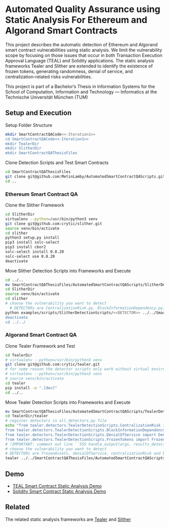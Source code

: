 # Automated Quality Assurance using Static Analysis For Ethereum and Algorand Smart Contracts

This project describes the automatic detection of Ethereum and Algorand smart contract vulnerabilities using static analysis. We limit the vulnerability scope by focusing on those issues that occur in both Transaction Execution Approval Language (TEAL) and Solidity applications. The static analysis frameworks Tealer and Slither are extended to identify the existence of frozen tokens, generating randomness, denial of service, and centralization-related risks vulnerabilities.

This project is part of a Bachelor’s Thesis in Information Systems for the School of Computation, Information and Technology — Informatics at the Technische Universität München (TUM)
## Setup and Execution

Setup Folder Structure
```bash
mkdir SmartContractQACode<<-Iteration1>>
cd SmartContractQACode<<-Iteration1>>
mkdir TealerDir
mkdir SlitherDir
mkdir SmartContractQAThesisFiles
```

Clone Detection Scripts and Test Smart Contracts
```bash
cd SmartContractQAThesisFiles
git clone git@github.com:MetinLamby/AutomatedSmartContractQAScripts.git
cd ..
```

### Ethereum Smart Contract QA
Clone the Slither Framework
```bash
cd SlitherDir
virtualenv --python=/usr/bin/python3 venv
git clone git@github.com:crytic/slither.git
source venv/bin/activate
cd slither
python3 setup.py install
pip3 install solc-select
pip3 install cbor2
solc-select install 0.8.20
solc-select use 0.8.20
deactivate
```

Move Slither Detection Scripts into Frameworks and Execute
```bash
cd ../..  
mv SmartContractQAThesisFiles/AutomatedSmartContractQAScripts/SlitherDetectionScripts/ SlitherDir/slither/examples/scripts/
cd SlitherDir
source venv/bin/activate
cd slither
# choose the vulnerability you want to detect
  # DETECTORs are CentralizationRisk.py, BlockInformationDependency.py, DenialOfService.py, DetectorSummary.py
python examples/scripts/SlitherDetectionScripts/<<DETECTOR>> ../../SmartContractQAThesisFiles/AutomatedSmartContractQAScripts/TestSmartContracts/Solidity/experimentContract.sol
deactivate
cd ../../
```

### Algorand Smart Contract QA
Clone Tealer Framework and Test
```bash
cd TealerDir
# virtualenv --python=/usr/bin/python3 venv
git clone git@github.com:crytic/tealer.git
# for some reason the detector scripts only work without virtual environment
# virtualenv --python=/usr/bin/python3 venv
# source venv/bin/activate
cd tealer
pip install -e ".[dev]"
cd ../..
```

Move Tealer Detection Scripts into Frameworks and Execute

```bash
mv SmartContractQAThesisFiles/AutomatedSmartContractQAScripts/TealerDetectionScripts TealerDir/tealer/tealer/detectors/
cd TealerDir/tealer 
# register detectors in all_detectors.py file
echo "from tealer.detectors.TealerDetectionScripts.CentralizationRisk import CentralizationRisk
from tealer.detectors.TealerDetectionScripts.BlockInformationDependency import BlockInformationDependency
from tealer.detectors.TealerDetectionScripts.DenialOfService import DenialOfService
from tealer.detectors.TealerDetectionScripts.FrozenTokens import FrozenAssets" >> tealer/detectors/all_detectors.py
# !IMPORTANT: comment out line ``555 handle_output(args, results_detectors, _results_printers, error)'' in file tealer/tealer/__main__.py
# choose the vulnerability you want to detect
# DETECTORs are frozenAssets, denialOfService, centralizationRisk and blockInformationDependency
tealer ../../SmartContractQAThesisFiles/AutomatedSmartContractQAScripts/TestSmartContracts/TEAL/experimentContract.teal --detect <<DETECTOR>>
```
## Demo
- [TEAL Smart Contract Static Analysis Demo](https://youtu.be/AnB4bfgr-ps)
- [Solidity Smart Contract Static Analysis Demo](https://youtu.be/AnB4bfgr-ps)

## Related

The related static analysis frameworks are
[Tealer](https://github.com/crytic/tealer) and 
[Slither](https://github.com/crytic/slither)

